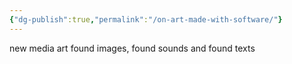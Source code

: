 ```yaml
---
{"dg-publish":true,"permalink":"/on-art-made-with-software/"}
---
```


new media art
found images, found sounds and found texts

